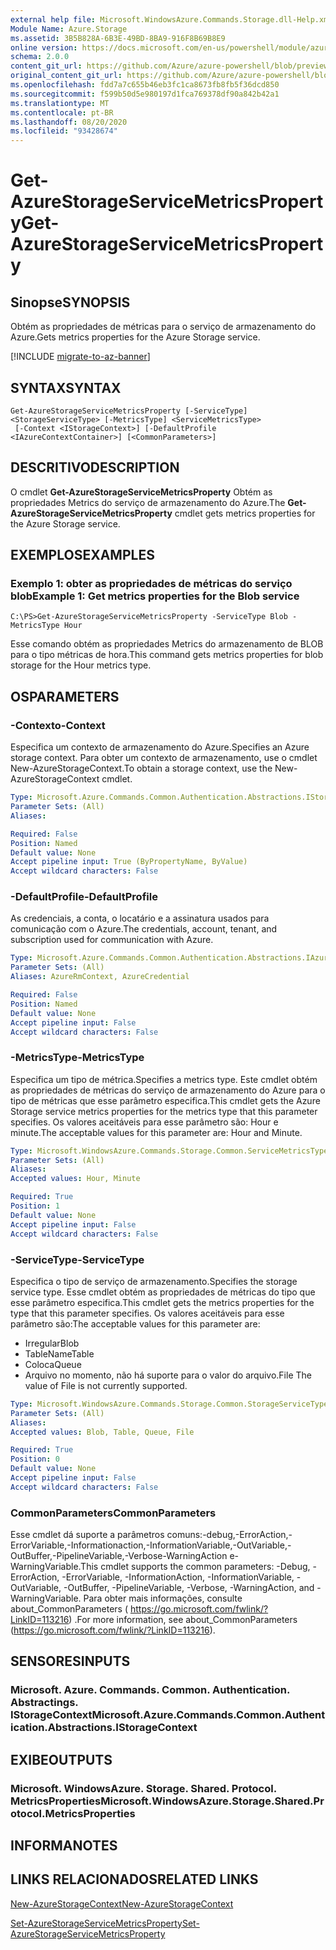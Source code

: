 ```yaml
---
external help file: Microsoft.WindowsAzure.Commands.Storage.dll-Help.xml
Module Name: Azure.Storage
ms.assetid: 3B5B828A-6B3E-49BD-8BA9-916F8B69B8E9
online version: https://docs.microsoft.com/en-us/powershell/module/azure.storage/get-azurestorageservicemetricsproperty
schema: 2.0.0
content_git_url: https://github.com/Azure/azure-powershell/blob/preview/src/Storage/Commands.Storage/help/Get-AzureStorageServiceMetricsProperty.md
original_content_git_url: https://github.com/Azure/azure-powershell/blob/preview/src/Storage/Commands.Storage/help/Get-AzureStorageServiceMetricsProperty.md
ms.openlocfilehash: fdd7a7c655b46eb3fc1ca8673fb8fb5f36dcd850
ms.sourcegitcommit: f599b50d5e980197d1fca769378df90a842b42a1
ms.translationtype: MT
ms.contentlocale: pt-BR
ms.lasthandoff: 08/20/2020
ms.locfileid: "93428674"
---
```

# <span data-ttu-id="9b722-101">Get-AzureStorageServiceMetricsProperty</span><span class="sxs-lookup"><span data-stu-id="9b722-101">Get-AzureStorageServiceMetricsProperty</span></span>

## <span data-ttu-id="9b722-102">Sinopse</span><span class="sxs-lookup"><span data-stu-id="9b722-102">SYNOPSIS</span></span>
<span data-ttu-id="9b722-103">Obtém as propriedades de métricas para o serviço de armazenamento do Azure.</span><span class="sxs-lookup"><span data-stu-id="9b722-103">Gets metrics properties for the Azure Storage service.</span></span>

[!INCLUDE [migrate-to-az-banner](../../includes/migrate-to-az-banner.md)]

## <span data-ttu-id="9b722-104">SYNTAX</span><span class="sxs-lookup"><span data-stu-id="9b722-104">SYNTAX</span></span>

```
Get-AzureStorageServiceMetricsProperty [-ServiceType] <StorageServiceType> [-MetricsType] <ServiceMetricsType>
 [-Context <IStorageContext>] [-DefaultProfile <IAzureContextContainer>] [<CommonParameters>]
```

## <span data-ttu-id="9b722-105">DESCRITIVO</span><span class="sxs-lookup"><span data-stu-id="9b722-105">DESCRIPTION</span></span>
<span data-ttu-id="9b722-106">O cmdlet **Get-AzureStorageServiceMetricsProperty** Obtém as propriedades Metrics do serviço de armazenamento do Azure.</span><span class="sxs-lookup"><span data-stu-id="9b722-106">The **Get-AzureStorageServiceMetricsProperty** cmdlet gets metrics properties for the Azure Storage service.</span></span>

## <span data-ttu-id="9b722-107">EXEMPLOS</span><span class="sxs-lookup"><span data-stu-id="9b722-107">EXAMPLES</span></span>

### <span data-ttu-id="9b722-108">Exemplo 1: obter as propriedades de métricas do serviço blob</span><span class="sxs-lookup"><span data-stu-id="9b722-108">Example 1: Get metrics properties for the Blob service</span></span>
```
C:\PS>Get-AzureStorageServiceMetricsProperty -ServiceType Blob -MetricsType Hour
```

<span data-ttu-id="9b722-109">Esse comando obtém as propriedades Metrics do armazenamento de BLOB para o tipo métricas de hora.</span><span class="sxs-lookup"><span data-stu-id="9b722-109">This command gets metrics properties for blob storage for the Hour metrics type.</span></span>

## <span data-ttu-id="9b722-110">OS</span><span class="sxs-lookup"><span data-stu-id="9b722-110">PARAMETERS</span></span>

### <span data-ttu-id="9b722-111">-Contexto</span><span class="sxs-lookup"><span data-stu-id="9b722-111">-Context</span></span>
<span data-ttu-id="9b722-112">Especifica um contexto de armazenamento do Azure.</span><span class="sxs-lookup"><span data-stu-id="9b722-112">Specifies an Azure storage context.</span></span>
<span data-ttu-id="9b722-113">Para obter um contexto de armazenamento, use o cmdlet New-AzureStorageContext.</span><span class="sxs-lookup"><span data-stu-id="9b722-113">To obtain a storage context, use the New-AzureStorageContext cmdlet.</span></span>

```yaml
Type: Microsoft.Azure.Commands.Common.Authentication.Abstractions.IStorageContext
Parameter Sets: (All)
Aliases:

Required: False
Position: Named
Default value: None
Accept pipeline input: True (ByPropertyName, ByValue)
Accept wildcard characters: False
```

### <span data-ttu-id="9b722-114">-DefaultProfile</span><span class="sxs-lookup"><span data-stu-id="9b722-114">-DefaultProfile</span></span>
<span data-ttu-id="9b722-115">As credenciais, a conta, o locatário e a assinatura usados para comunicação com o Azure.</span><span class="sxs-lookup"><span data-stu-id="9b722-115">The credentials, account, tenant, and subscription used for communication with Azure.</span></span>

```yaml
Type: Microsoft.Azure.Commands.Common.Authentication.Abstractions.IAzureContextContainer
Parameter Sets: (All)
Aliases: AzureRmContext, AzureCredential

Required: False
Position: Named
Default value: None
Accept pipeline input: False
Accept wildcard characters: False
```

### <span data-ttu-id="9b722-116">-MetricsType</span><span class="sxs-lookup"><span data-stu-id="9b722-116">-MetricsType</span></span>
<span data-ttu-id="9b722-117">Especifica um tipo de métrica.</span><span class="sxs-lookup"><span data-stu-id="9b722-117">Specifies a metrics type.</span></span>
<span data-ttu-id="9b722-118">Este cmdlet obtém as propriedades de métricas do serviço de armazenamento do Azure para o tipo de métricas que esse parâmetro especifica.</span><span class="sxs-lookup"><span data-stu-id="9b722-118">This cmdlet gets the Azure Storage service metrics properties for the metrics type that this parameter specifies.</span></span>
<span data-ttu-id="9b722-119">Os valores aceitáveis para esse parâmetro são: Hour e minute.</span><span class="sxs-lookup"><span data-stu-id="9b722-119">The acceptable values for this parameter are: Hour and Minute.</span></span>

```yaml
Type: Microsoft.WindowsAzure.Commands.Storage.Common.ServiceMetricsType
Parameter Sets: (All)
Aliases:
Accepted values: Hour, Minute

Required: True
Position: 1
Default value: None
Accept pipeline input: False
Accept wildcard characters: False
```

### <span data-ttu-id="9b722-120">-ServiceType</span><span class="sxs-lookup"><span data-stu-id="9b722-120">-ServiceType</span></span>
<span data-ttu-id="9b722-121">Especifica o tipo de serviço de armazenamento.</span><span class="sxs-lookup"><span data-stu-id="9b722-121">Specifies the storage service type.</span></span>
<span data-ttu-id="9b722-122">Esse cmdlet obtém as propriedades de métricas do tipo que esse parâmetro especifica.</span><span class="sxs-lookup"><span data-stu-id="9b722-122">This cmdlet gets the metrics properties for the type that this parameter specifies.</span></span>
<span data-ttu-id="9b722-123">Os valores aceitáveis para esse parâmetro são:</span><span class="sxs-lookup"><span data-stu-id="9b722-123">The acceptable values for this parameter are:</span></span>
- <span data-ttu-id="9b722-124">Irregular</span><span class="sxs-lookup"><span data-stu-id="9b722-124">Blob</span></span> 
- <span data-ttu-id="9b722-125">TableName</span><span class="sxs-lookup"><span data-stu-id="9b722-125">Table</span></span>
- <span data-ttu-id="9b722-126">Coloca</span><span class="sxs-lookup"><span data-stu-id="9b722-126">Queue</span></span>
- <span data-ttu-id="9b722-127">Arquivo no momento, não há suporte para o valor do arquivo.</span><span class="sxs-lookup"><span data-stu-id="9b722-127">File The value of File is not currently supported.</span></span>

```yaml
Type: Microsoft.WindowsAzure.Commands.Storage.Common.StorageServiceType
Parameter Sets: (All)
Aliases:
Accepted values: Blob, Table, Queue, File

Required: True
Position: 0
Default value: None
Accept pipeline input: False
Accept wildcard characters: False
```

### <span data-ttu-id="9b722-128">CommonParameters</span><span class="sxs-lookup"><span data-stu-id="9b722-128">CommonParameters</span></span>
<span data-ttu-id="9b722-129">Esse cmdlet dá suporte a parâmetros comuns:-debug,-ErrorAction,-ErrorVariable,-Informationaction,-InformationVariable,-OutVariable,-OutBuffer,-PipelineVariable,-Verbose-WarningAction e-WarningVariable.</span><span class="sxs-lookup"><span data-stu-id="9b722-129">This cmdlet supports the common parameters: -Debug, -ErrorAction, -ErrorVariable, -InformationAction, -InformationVariable, -OutVariable, -OutBuffer, -PipelineVariable, -Verbose, -WarningAction, and -WarningVariable.</span></span> <span data-ttu-id="9b722-130">Para obter mais informações, consulte about_CommonParameters ( https://go.microsoft.com/fwlink/?LinkID=113216) .</span><span class="sxs-lookup"><span data-stu-id="9b722-130">For more information, see about_CommonParameters (https://go.microsoft.com/fwlink/?LinkID=113216).</span></span>

## <span data-ttu-id="9b722-131">SENSORES</span><span class="sxs-lookup"><span data-stu-id="9b722-131">INPUTS</span></span>

### <span data-ttu-id="9b722-132">Microsoft. Azure. Commands. Common. Authentication. Abstractings. IStorageContext</span><span class="sxs-lookup"><span data-stu-id="9b722-132">Microsoft.Azure.Commands.Common.Authentication.Abstractions.IStorageContext</span></span>

## <span data-ttu-id="9b722-133">EXIBE</span><span class="sxs-lookup"><span data-stu-id="9b722-133">OUTPUTS</span></span>

### <span data-ttu-id="9b722-134">Microsoft. WindowsAzure. Storage. Shared. Protocol. MetricsProperties</span><span class="sxs-lookup"><span data-stu-id="9b722-134">Microsoft.WindowsAzure.Storage.Shared.Protocol.MetricsProperties</span></span>

## <span data-ttu-id="9b722-135">INFORMA</span><span class="sxs-lookup"><span data-stu-id="9b722-135">NOTES</span></span>

## <span data-ttu-id="9b722-136">LINKS RELACIONADOS</span><span class="sxs-lookup"><span data-stu-id="9b722-136">RELATED LINKS</span></span>

[<span data-ttu-id="9b722-137">New-AzureStorageContext</span><span class="sxs-lookup"><span data-stu-id="9b722-137">New-AzureStorageContext</span></span>](./New-AzureStorageContext.md)

[<span data-ttu-id="9b722-138">Set-AzureStorageServiceMetricsProperty</span><span class="sxs-lookup"><span data-stu-id="9b722-138">Set-AzureStorageServiceMetricsProperty</span></span>](./Set-AzureStorageServiceMetricsProperty.md)


